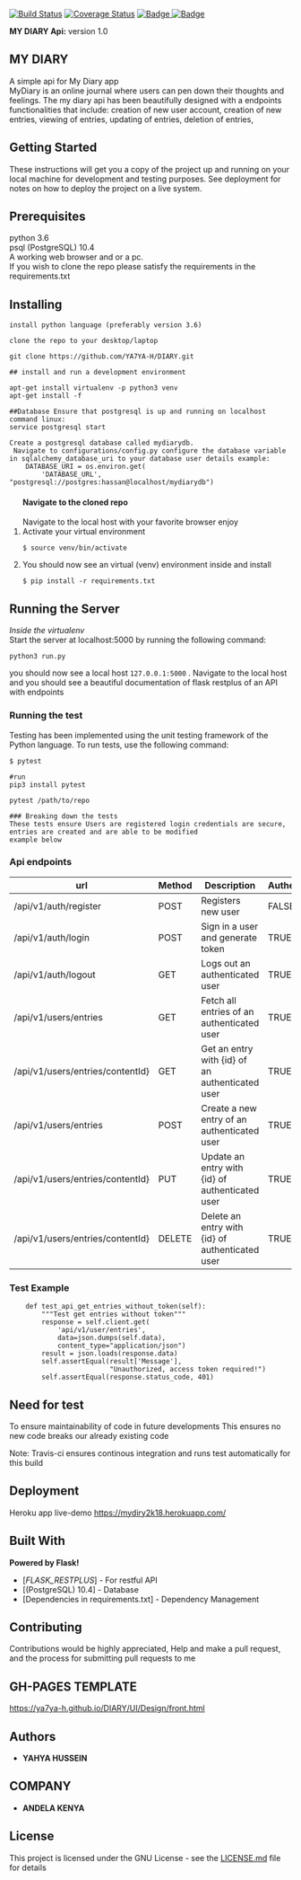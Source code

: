 [![Build Status](https://travis-ci.com/YA7YA-H/DIARY.svg?branch=develop-challenge-2)](https://travis-ci.com/YA7YA-H/DIARY)
[![Coverage Status](https://coveralls.io/repos/github/YA7YA-H/DIARY/badge.svg?branch=develop-challenge-2)](https://coveralls.io/github/YA7YA-H/DIARY?branch=develop-challenge-2)
<a href="https://www.python.org/dev/peps/pep-0008/">
<img class="notice-badge" src="https://img.shields.io/badge/code%20style-pep8-orange.svg" alt="Badge"/>
<a href="DIARY/LICENSE.md">
<img class="notice-badge" src="https://img.shields.io/badge/License-MIT-yellow.svg" alt="Badge"/>
</a>
</a>

**MY DIARY Api:** version 1.0

<h2>MY DIARY</h2>

A simple api for My Diary app <br>
MyDiary is an online journal where users can pen down their thoughts and feelings.
The my diary api has been beautifully designed with a endpoints functionalities that include:
creation of new user account, creation of new entries, viewing of entries, updating of entries, deletion of entries,


## Getting Started

These instructions will get you a copy of the project up and running on your local machine for development and testing purposes. See deployment for notes on how to deploy the project on a live system.

## Prerequisites

python 3.6
<br>
psql (PostgreSQL) 10.4
<br>
A working web browser and or a pc.
<br>
If you wish to clone the repo please satisfy the requirements in the requirements.txt


## Installing

```
install python language (preferably version 3.6)

clone the repo to your desktop/laptop

git clone https://github.com/YA7YA-H/DIARY.git

## install and run a development environment

apt-get install virtualenv -p python3 venv
apt-get install -f

##Database Ensure that postgresql is up and running on localhost command linux:
service postgresql start

Create a postgresql database called mydiarydb.
 Navigate to configurations/config.py configure the database variable in sqlalchemy_database_uri to your database user details example:
    DATABASE_URI = os.environ.get(
        'DATABASE_URL', "postgresql://postgres:hassan@localhost/mydiarydb")

```


<ol>
<h4> Navigate to the cloned repo </h4>
Navigate to the local host with your favorite browser
enjoy
<li> Activate your virtual environment </li>
<p><code>$ source venv/bin/activate</code></p>
<li> You should now see an virtual (venv) environment inside and install </li>
<p><code>$ pip install -r requirements.txt</code></p>
</ol>

## Running the Server
*Inside the virtualenv*
<br>
Start the server at localhost:5000 by running the following command:
```
python3 run.py
```


<span>you should now see a local host ```127.0.0.1:5000```
. Navigate to the local host and you should see a beautiful documentation of
flask restplus of an API with endpoints
</span>

<h3>Running  the test</h3>

<p>Testing has been implemented using the unit testing framework of the Python language. To run tests, use the following command:</p>
<p><code>$ pytest</code></p>

```
#run
pip3 install pytest

pytest /path/to/repo

### Breaking down the tests
These tests ensure Users are registered login credentials are secure, entries are created and are able to be modified
example below

```


### Api endpoints

| url | Method|  Description| Authentication |
| --- | --- | --- | --- |
| /api/v1/auth/register | POST | Registers new user | FALSE
| /api/v1/auth/login | POST | Sign in a user and generate token | TRUE
| /api/v1/auth/logout | GET | Logs out an authenticated user | TRUE
| /api/v1/users/entries | GET | Fetch all entries of an authenticated user|TRUE
| /api/v1/users/entries/contentId} | GET | Get an entry with {id}  of an authenticated user|TRUE
| /api/v1/users/entries | POST | Create a new entry of an authenticated user|TRUE
| /api/v1/users/entries/contentId} | PUT | Update an entry with {id} of authenticated user|TRUE
| /api/v1/users/entries/contentId} | DELETE | Delete an entry  with {id} of authenticated user|TRUE

<h3>Test Example</h3>


```
    def test_api_get_entries_without_token(self):
        """Test get entries without token"""
        response = self.client.get(
            'api/v1/user/entries',
            data=json.dumps(self.data),
            content_type="application/json")
        result = json.loads(response.data)
        self.assertEqual(result['Message'],
                         "Unauthorized, access token required!")
        self.assertEqual(response.status_code, 401)
```
## Need for test

To ensure maintainability of code in future developments
This ensures no new code breaks our already existing code

Note: Travis-ci ensures continous integration and runs test automatically for this build

## Deployment

Heroku app live-demo https://mydiry2k18.herokuapp.com/

## Built With
**Powered by Flask!**
* [_FLASK_RESTPLUS_] - For restful API
* [(PostgreSQL) 10.4] - Database
* [Dependencies in requirements.txt] - Dependency Management

## Contributing

Contributions would be highly appreciated, Help and make a pull request, and the process for submitting pull requests to me


## GH-PAGES TEMPLATE
 https://ya7ya-h.github.io/DIARY/UI/Design/front.html


## Authors

* **YAHYA HUSSEIN**


## COMPANY

* **ANDELA KENYA**

## License

This project is licensed under the GNU License - see the [LICENSE.md](LICENSE.md) file for details
